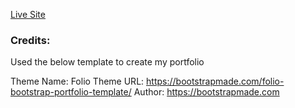 
[Live Site](https://archhere.github.io/Archana-Kannan---Portfolio/)

### Credits:

Used the below template to create my portfolio

Theme Name: Folio
Theme URL: https://bootstrapmade.com/folio-bootstrap-portfolio-template/
Author: https://bootstrapmade.com



